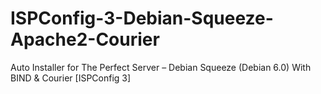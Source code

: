 ISPConfig-3-Debian-Squeeze-Apache2-Courier
==========================================

Auto Installer for The Perfect Server – Debian Squeeze (Debian 6.0) With BIND &amp; Courier [ISPConfig 3]
